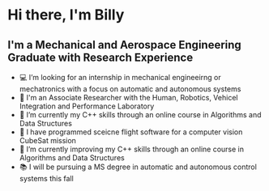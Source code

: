 # Hi there, I'm Billy


## I'm a Mechanical and Aerospace Engineering Graduate with Research Experience

- 💻 I’m looking for an internship in mechanical engineeirng or mechatronics with a focus on automatic and autonomous systems
- 📡 I'm an Associate Researcher with the Human, Robotics, Vehicel Integration and Performance Laboratory
- 🌱 I’m currently my C++ skills through an online course in Algorithms and Data Structures
- 📡 I have programmed sceicne flight software for a computer vision CubeSat mission
- 🌱 I’m currently improving my C++ skills through an online course in Algorithms and Data Structures
- 📚 I will be pursuing a MS degree in automatic and autonomous control systems this fall

